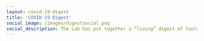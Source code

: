```yaml
---
layout: covid-19-digest
title: 'COVID-19 Digest'
social_image: /images/digestsocial.png
social_description: The Lab has put together a “living” digest of tools, research on events from research institutions and think tanks on basic income during the global pandemic.
---
```


